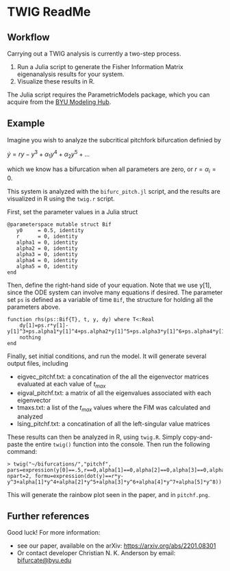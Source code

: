 # TWIG ReadMe

## Workflow

Carrying out a TWIG analysis is currently a two-step process. 

1. Run a Julia script to generate the Fisher Information Matrix eigenanalysis results for your system.
2. Visualize these results in R.

The Julia script requires the ParametricModels package, which you can acquire from the [BYU Modeling Hub](https://git.physics.byu.edu/Modeling/ParametricModels.jl).

## Example

Imagine you wish to analyze the subcritical pitchfork bifurcation definied by

$\dot{y} = r y - y^3 + \alpha_1 y^4 + \alpha_2 y^5 + ...$

which we know has a bifurcation when all parameters are zero, or $r=\alpha_i=0$. 

This system is analyzed with the `bifurc_pitch.jl` script, and the results are visualized in R using the `twig.r` script.

First, set the parameter values in a Julia struct

```
@parameterspace mutable struct Bif
   y0     = 0.5, identity
   r      = 0, identity
   alpha1 = 0, identity
   alpha2 = 0, identity
   alpha3 = 0, identity
   alpha4 = 0, identity
   alpha5 = 0, identity
end
```
Then, define the right-hand side of your equation. Note that we use y[1], since the ODE system can involve many equations if desired. The parameter set `ps` is defined as a variable of time `Bif`, the structure for holding all the parameters above.
```
function rhs(ps::Bif{T}, t, y, dy) where T<:Real
	dy[1]=ps.r*y[1]-y[1]^3+ps.alpha1*y[1]^4+ps.alpha2*y[1]^5+ps.alpha3*y[1]^6+ps.alpha4*y[1]^7+ps.alpha5*y[1]^8	
    nothing
end
```

Finally, set initial conditions, and run the model. It will generate several output files, including
- eigvec_pitchf.txt: a concatination of the all the eigenvector matrices evaluated at each value of $t_{max}$
- eigval_pitchf.txt: a matrix of all the eigenvalues associated with each eigenvector
- tmaxs.txt: a list of the $t_{max}$ values where the FIM was calculated and analyzed
- lsing_pitchf.txt: a concatination of all the left-singular value matrices

These results can then be analyzed in R, using `twig.R`. Simply copy-and-paste the entire `twig()` function into the console. Then run the following command:
```
> twig("~/bifurcations/","pitchf", pars=expression(y[0]==.5,r==0,alpha[1]==0,alpha[2]==0,alpha[3]==0,alpha[4]==0,alpha[5]==0), npart=2, formu=expression(dot(y)==r*y-y^3+alpha[1]*y^4+alpha[2]*y^5+alpha[3]*y^6+alpha[4]*y^7+alpha[5]*y^8))
```

This will generate the rainbow plot seen in the paper, and in `pitchf.png`.

## Further references

Good luck! For more information: 
- see our paper, available on the arXiv: https://arxiv.org/abs/2201.08301
- Or contact developer Christian N. K. Anderson by email: bifurcate@byu.edu
